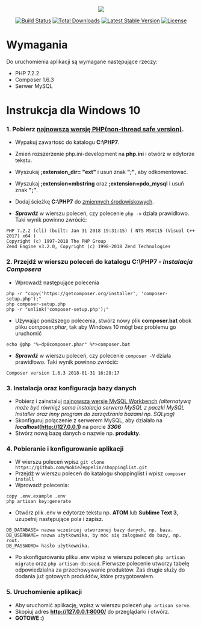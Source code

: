 <p align="center"><img src="https://laravel.com/assets/img/components/logo-laravel.svg"></p>

<p align="center">
<a href="https://travis-ci.org/laravel/framework"><img src="https://travis-ci.org/laravel/framework.svg" alt="Build Status"></a>
<a href="https://packagist.org/packages/laravel/framework"><img src="https://poser.pugx.org/laravel/framework/d/total.svg" alt="Total Downloads"></a>
<a href="https://packagist.org/packages/laravel/framework"><img src="https://poser.pugx.org/laravel/framework/v/stable.svg" alt="Latest Stable Version"></a>
<a href="https://packagist.org/packages/laravel/framework"><img src="https://poser.pugx.org/laravel/framework/license.svg" alt="License"></a>
</p>

# Wymagania

Do uruchomienia aplikacji są wymagane następujące rzeczy:

- PHP 7.2.2
- Composer 1.6.3
- Serwer MySQL

# Instrukcja dla Windows 10

### 1. Pobierz [najnowszą wersję PHP(non-thread safe version)](http://windows.php.net/).
  - Wypakuj zawartość do katalogu **C:\PHP7**.
  
  - Zmień rozszerzenie php.ini-development na **php.ini** i otwórz w edytorze tekstu.
  
  - Wyszukaj **;extension_dir= "ext"** i usuń znak **";"**, aby odkomentować.
  
  - Wyszukaj **;extension=mbstring** oraz **;extension=pdo_mysql** i usuń znak **";"**.
  
  - Dodaj ścieżkę **C:\PHP7** do [zmiennych środowiskowych](http://www.wiedzanaplus.pl/systemy-operacyjne/39-windows/95-zmienne-srodowiskowe-win10.html).
  
  - **_Sprawdź_** w wierszu poleceń, czy polecenie ```php -v``` działa prawidłowo. Taki wynik powinno zwrócić:
  ```
  PHP 7.2.2 (cli) (built: Jan 31 2018 19:31:15) ( NTS MSVC15 (Visual C++ 2017) x64 )
  Copyright (c) 1997-2018 The PHP Group
  Zend Engine v3.2.0, Copyright (c) 1998-2018 Zend Technologies
  ```
  
### 2. Przejdź w wierszu poleceń do katalogu **C:\PHP7** - **_Instalacja Composera_**
  - Wprowadź następujące polecenia
  ```
  php -r "copy('https://getcomposer.org/installer', 'composer-setup.php');"
  php composer-setup.php
  php -r "unlink('composer-setup.php');"
  ```
  - Używając poniższego polecenia, stwórz nowy plik **composer.bat** obok pliku *composer.phar*, tak aby Windows 10 mógł bez problemu go uruchomić
  ```
  echo @php "%~dp0composer.phar" %*>composer.bat
  ```

  - **_Sprawdź_** w wierszu poleceń, czy polecenie ```composer -V``` działa prawidłowo. Taki wynik powinno zwrócić:
  
  ```
  Composer version 1.6.3 2018-01-31 16:28:17
  ```
### 3. Instalacja oraz konfiguracja bazy danych
  - Pobierz i zainstaluj [najnowszą wersje MySQL Workbench](https://dev.mysql.com/downloads/workbench/)
  *(alternatywą może być równięż sama instalacja serwera MySQL z paczki MySQL Installer oraz inny program do zarządzania bazami np. SQLyog)*
  - Skonfiguruj połączenie z serwerem MySQL, aby działało na **_localhost_(http://127.0.0.1)** na porcie **_3306_**
  - Stwórz nową bazę danych o nazwie np. **produkty**.
### 4. Pobieranie i konfigurowanie aplikacji
  - W wierszu poleceń wpisz ```git clone https://github.com/WokieZeppelin/shoppinglist.git```
  - Przejdź w wierszu poleceń do katalogu shoppinglist i wpisz ```composer install```
  - Wprowadź polecenia: 
  ```
  copy .env.example .env
  php artisan key:generate
  ```
  - Otwórz plik .env w edytorze tekstu np. **ATOM** lub **Sublime Text 3**, uzupełnij następujące pola i zapisz.
  ```
  DB_DATABASE= nazwa wcześniej utworzonej bazy danych, np. baza.
  DB_USERNAME= nazwa użytkownika, by móc się zalogować do bazy, np. root.
  DB_PASSWORD= hasło użytkownika.
  ```
  - Po skonfigurowaniu pliku .env wpisz w wierszu poleceń ```php artisan migrate``` oraz ```php artisan db:seed```. Pierwsze polecenie utworzy tabelę odpowiedzialna za przechowywanie produktów. Zaś drugie służy do dodania już gotowych produktów, które przygotowałem.
### 5. Uruchomienie aplikacji
  - Aby uruchomić aplikację, wpisz w wierszu poleceń ```php artisan serve```.
  - Skopiuj adres **http://127.0.0.1:8000/** do przeglądarki i otwórz.
  - **GOTOWE :)**
